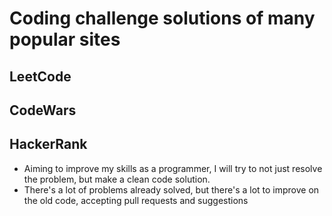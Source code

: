 # Coding challenge solutions of many popular sites
## LeetCode
## CodeWars
## HackerRank
- Aiming to improve my skills as a programmer, I will try to not just resolve the problem, but make a clean code solution.
- There's a lot of problems already solved, but there's a lot to improve on the old code, accepting pull requests and suggestions

